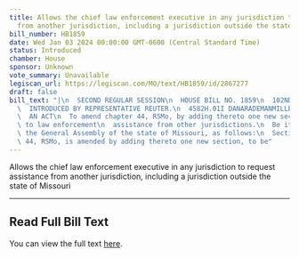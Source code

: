 ```yaml
---
title: Allows the chief law enforcement executive in any jurisdiction to request assistance
  from another jurisdiction, including a jurisdiction outside the state of Missouri
bill_number: HB1859
date: Wed Jan 03 2024 00:00:00 GMT-0600 (Central Standard Time)
status: Introduced
chamber: House
sponsor: Unknown
vote_summary: Unavailable
legiscan_url: https://legiscan.com/MO/text/HB1859/id/2867277
draft: false
bill_text: "|\n  SECOND REGULAR SESSION\n  HOUSE BILL NO. 1859\n  102ND GENERAL ASSEMBLY\n\
  \  INTRODUCED BY REPRESENTATIVE REUTER.\n  4582H.01I DANARADEMANMILLER,ChiefClerk\n\
  \  AN ACT\n  To amend chapter 44, RSMo, by adding thereto one new section relating\
  \ to law enforcement\n  assistance from other jurisdictions.\n  Be it enacted by\
  \ the General Assembly of the state of Missouri, as follows:\n  Section A. Chapter\
  \ 44, RSMo, is amended by adding thereto one new section, to be"
---
```

Allows the chief law enforcement executive in any jurisdiction to request assistance from another jurisdiction, including a jurisdiction outside the state of Missouri

---

## Read Full Bill Text

You can view the full text [here](https://legiscan.com/MO/text/HB1859/id/2867277).
